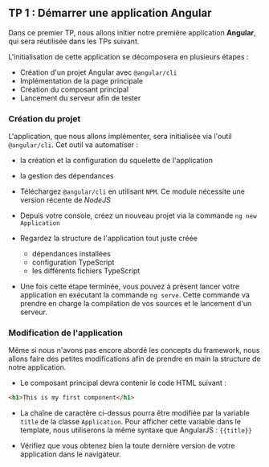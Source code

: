 ## TP 1 : Démarrer une application Angular

Dans ce premier TP, nous allons initier notre première application **Angular**, qui sera réutilisée dans les TPs suivant.

L'initialisation de cette application se décomposera en plusieurs étapes :

- Création d'un projet Angular avec `@angular/cli`
- Implémentation de la page principale
- Création du composant principal
- Lancement du serveur afin de tester

### Création du projet

L'application, que nous allons implémenter, sera initialisée via l'outil `@angular/cli`. Cet outil va automatiser :

- la création et la configuration du squelette de l'application
- la gestion des dépendances


- Téléchargez `@angular/cli` en utilisant `NPM`. Ce module nécessite une version récente de *NodeJS*

- Depuis votre console, créez un nouveau projet via la commande `ng new Application`

- Regardez la structure de l'application tout juste créée
	- dépendances installées
	- configuration TypeScript
	- les différents fichiers TypeScript

- Une fois cette étape terminée, vous pouvez à présent lancer votre application en exécutant la commande `ng serve`. Cette commande va prendre en charge la compilation de vos sources et le lancement d'un serveur.

### Modification de l'application

Même si nous n'avons pas encore abordé les concepts du framework, nous allons faire des petites modifications afin de prendre en main la structure de notre application.

- Le composant principal devra contenir le code HTML suivant :

```html
<h1>This is my first component</h1>
```

- La chaîne de caractère ci-dessus pourra être modifiée par la variable `title` de la classe `Application`. Pour afficher cette variable dans le template, nous utiliserons la même syntaxe que AngularJS : `{{title}}`

- Vérifiez que vous obtenez bien la toute dernière version de votre application dans le navigateur.
